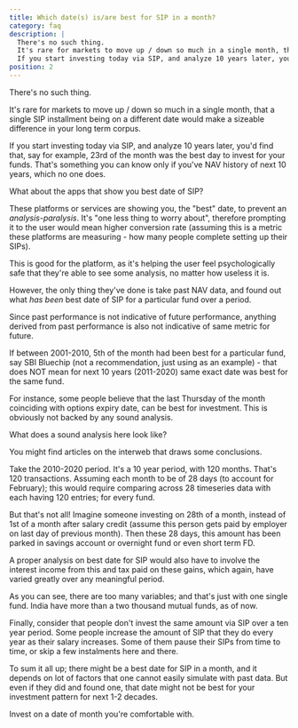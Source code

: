```yaml
---
title: Which date(s) is/are best for SIP in a month?
category: faq
description: |
  There's no such thing. 
  It's rare for markets to move up / down so much in a single month, that a single SIP installment being on a different date would make a sizeable difference in your long term corpus.
  If you start investing today via SIP, and analyze 10 years later, you'd find that, say for example, 23rd of the month was the best day to invest for your funds. That's something you can know only if you've NAV history of next 10 years, which no one does.
position: 2
---
```


There's no such thing.

It's rare for markets to move up / down so much in a single month, that a single SIP installment being on a different date would make a sizeable difference in your long term corpus.

If you start investing today via SIP, and analyze 10 years later, you'd find that, say for example, 23rd of the month was the best day to invest for your funds. That's something you can know only if you've NAV history of next 10 years, which no one does.

What about the apps that show you best date of SIP?

These platforms or services are showing you, the "best" date, to prevent an _analysis-paralysis_. It's "one less thing to worry about", therefore prompting it to the user would mean higher conversion rate (assuming this is a metric these platforms are measuring - how many people complete setting up their SIPs).

This is good for the platform, as it's helping the user feel psychologically safe that they're able to see some analysis, no matter how useless it is.

However, the only thing they've done is take past NAV data, and found out what _has been_ best date of SIP for a particular fund over a period.

Since past performance is not indicative of future performance, anything derived from past performance is also not indicative of same metric for future.

If between 2001-2010, 5th of the month had been best for a particular fund, say SBI Bluechip (not a recommendation, just using as an example) - that does NOT mean for next 10 years (2011-2020) same exact date was best for the same fund.

For instance, some people believe that the last Thursday of the month coinciding with options expiry date, can be best for investment. This is obviously not backed by any sound analysis.

What does a sound analysis here look like?

You might find articles on the interweb that draws some conclusions.

Take the 2010-2020 period. It's a 10 year period, with 120 months. That's 120 transactions. Assuming each month to be of 28 days (to account for February); this would require comparing across 28 timeseries data with each having 120 entries; for every fund.

But that's not all! Imagine someone investing on 28th of a month, instead of 1st of a month after salary credit (assume this person gets paid by employer on last day of previous month). Then these 28 days, this amount has been parked in savings account or overnight fund or even short term FD.

A proper analysis on best date for SIP would also have to involve the interest income from this and tax paid on these gains, which again, have varied greatly over any meaningful period.

As you can see, there are too many variables; and that's just with one single fund. India have more than a two thousand mutual funds, as of now.

Finally, consider that people don't invest the same amount via SIP over a ten year period. Some people increase the amount of SIP that they do every year as their salary increases. Some of them pause their SIPs from time to time, or skip a few instalments here and there.

To sum it all up; there might be a best date for SIP in a month, and it depends on lot of factors that one cannot easily simulate with past data. But even if they did and found one, that date might not be best for your investment pattern for next 1-2 decades.

Invest on a date of month you're comfortable with.
